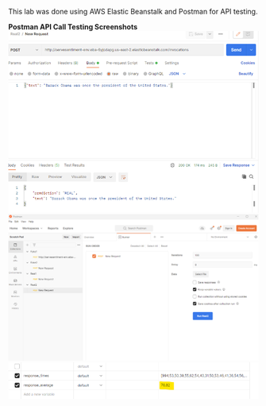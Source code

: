
This lab was done using AWS Elastic Beanstalk and Postman for API testing.


**Postman API Call Testing Screenshots**
![](images/postman_prediction.png)
![](images/postman_setup.png)
![](images/postman_result.png)